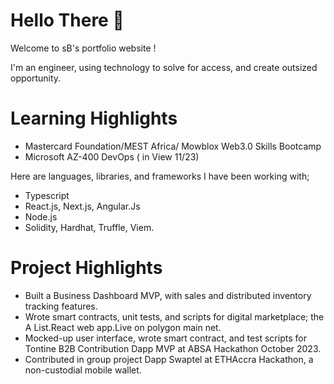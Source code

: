 
# Hello There 👋
Welcome to sB's portfolio website !

I'm an engineer, using technology to solve for access, and create outsized opportunity.


# Learning Highlights
  - Mastercard Foundation/MEST Africa/ Mowblox Web3.0 Skills Bootcamp
  - Microsoft AZ-400 DevOps  ( in View 11/23)


Here are languages, libraries, and frameworks I have been working with;

 -  Typescript
 -  React.js, Next.js, Angular.Js
 -  Node.js
 -  Solidity, Hardhat, Truffle, Viem.
 
   
# Project Highlights

 - Built a Business Dashboard MVP, with sales and distributed inventory tracking features.
- Wrote smart contracts, unit tests, and scripts for digital marketplace; the A List.React web app.Live on polygon main net.
- Mocked-up user interface, wrote smart contract, and test scripts for Tontine B2B Contribution Dapp MVP at ABSA Hackathon October 2023.
- Contributed in group project Dapp Swaptel at ETHAccra Hackathon,  a non-custodial mobile wallet.

  




